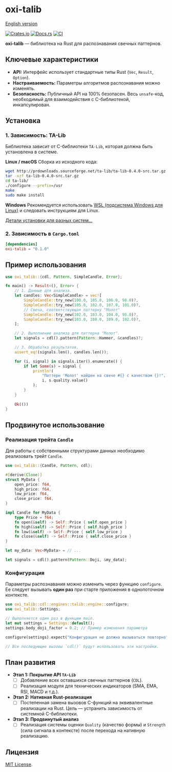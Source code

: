# oxi-talib

[English version](README.md)

[![Crates.io](https://img.shields.io/crates/v/oxi-talib.svg)](https://crates.io/crates/oxi-talib)
[![Docs.rs](https://docs.rs/oxi-talib/badge.svg)](https://docs.rs/oxi-talib)
[![CI](https://github.com/sbooker/oxi-talib/actions/workflows/rust.yaml/badge.svg)](https://github.com/sbooker/oxi-talib/actions)

**oxi-talib** — библиотека на Rust для распознавания свечных паттернов.

## Ключевые характеристики

*   **API:** Интерфейс использует стандартные типы Rust (`Vec`, `Result`, `Option`).
*   **Настраиваемость:** Параметры алгоритмов распознавания можно изменять.
*   **Безопасность:** Публичный API на 100% безопасен. Весь `unsafe`-код, необходимый для взаимодействия с C-библиотекой, инкапсулирован.

## Установка

### 1. Зависимость: TA-Lib

Библиотека зависит от C-библиотеки `TA-Lib`, которая должна быть установлена в системе.

**Linux / macOS**
Сборка из исходного кода:
```bash
wget http://prdownloads.sourceforge.net/ta-lib/ta-lib-0.4.0-src.tar.gz
tar -xzf ta-lib-0.4.0-src.tar.gz
cd ta-lib/
./configure --prefix=/usr
make
sudo make install
```

**Windows**
Рекомендуется использовать [WSL (подсистема Windows для Linux)](https://learn.microsoft.com/ru-ru/windows/wsl/install) и следовать инструкциям для Linux.

[Детали установки для разных систем...](https://github.com/TA-Lib/ta-lib-python/blob/master/docs/install.md)

### 2. Зависимость в `Cargo.toml`

```toml
[dependencies]
oxi-talib = "0.1.0"
```

## Пример использования

```rust
use oxi_talib::{cdl, Pattern, SimpleCandle, Error};

fn main() -> Result<(), Error> {
    // 1. Данные для анализа.
    let candles: Vec<SimpleCandle> = vec![
        SimpleCandle::try_new(100.0, 105.0, 106.0, 98.0)?,
        SimpleCandle::try_new(105.0, 102.0, 107.0, 101.0)?,
        // Свеча, соответствующая паттерну "Молот"
        SimpleCandle::try_new(102.0, 103.0, 104.0, 95.0)?,
        SimpleCandle::try_new(103.0, 108.0, 109.0, 102.0)?,
    ];

    // 2. Выполнение анализа для паттерна "Молот".
    let signals = cdl().pattern(Pattern::Hammer, &candles)?;

    // 3. Обработка результатов.
    assert_eq!(signals.len(), candles.len());

    for (i, signal) in signals.iter().enumerate() {
        if let Some(s) = signal {
            println!(
                "Паттерн 'Молот' найден на свече #{} с качеством {}!",
                i, s.quality.value()
            );
        }
    }
    
    Ok(())
}
```

## Продвинутое использование

### Реализация трейта `Candle`

Для работы с собственными структурами данных необходимо реализовать трейт `Candle`.

```rust
use oxi_talib::{Candle, Pattern, cdl};

#[derive(Clone)]
struct MyData {
    open_price: f64,
    high_price: f64,
    low_price: f64,
    close_price: f64,
}

impl Candle for MyData {
    type Price = f64;
    fn open(&self) -> Self::Price { self.open_price }
    fn high(&self) -> Self::Price { self.high_price }
    fn low(&self) -> Self::Price { self.low_price }
    fn close(&self) -> Self::Price { self.close_price }
}

let my_data: Vec<MyData> = // ...

let signals = cdl().pattern(Pattern::Doji, &my_data);
```

### Конфигурация

Параметры распознавания можно изменить через функцию `configure`. Ее следует вызывать **один раз** при старте приложения в однопоточном контексте.

```rust
use oxi_talib::cdl::engines::talib::engine::configure;
use oxi_talib::Settings;

// Выполняется один раз в функции main.
let mut settings = Settings::default();
settings.body_doji_factor = 0.2; // Пример изменения параметра

configure(settings).expect("Конфигурация не должна вызываться повторно");

// Все последующие вызовы `cdl()` будут использовать эти настройки.
```

## План развития

*   **Этап 1: Покрытие API `TA-Lib`**
    *   [ ] Добавление всех оставшихся свечных паттернов (`CDL`).
    *   [ ] Реализация модуля для технических индикаторов (SMA, EMA, RSI, MACD и т.д.).

*   **Этап 2: Нативная Rust-реализация**
    *   [ ] Постепенная замена вызовов C-функций на эквивалентные реализации на Rust. Цель — устранить зависимость от системной C-библиотеки.

*   **Этап 3: Продвинутый анализ**
    *   [ ] Реализация системы оценки `Quality` (качество формы) и `Strength` (сила сигнала в контексте) после перехода на нативную реализацию.

## Лицензия

[MIT License](LICENSE).